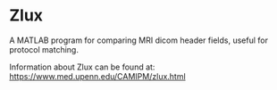 # Zlux

A MATLAB program for comparing MRI dicom header fields, useful for protocol matching.

Information about Zlux can be found at: https://www.med.upenn.edu/CAMIPM/zlux.html
